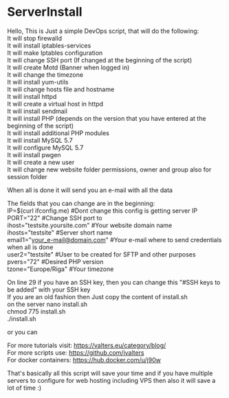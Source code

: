 # ServerInstall<br>
Hello, This is Just a simple DevOps script, that will do the following:<br>
It will stop firewalld<br>
It will install iptables-services<br>
It will make Iptables configuration<br>
It will change SSH port (If changed at the beginning of the script)<br>
It will create Motd (Banner when logged in)<br>
It will change the timezone<br>
It will install yum-utils<br>
It will change hosts file and hostname<br>
It will install httpd<br>
It will create a virtual host in httpd<br>
It will install sendmail<br>
It will install PHP (depends on the version that you have entered at the beginning of the script) <br>
It will install additional PHP modules<br>
It will install MySQL 5.7<br>
It will configure MySQL 5.7<br>
It will install pwgen<br>
It will create a new user<br>
It will change new website folder permissions, owner and group also for session folder<br>

When all is done it will send you an e-mail with all the data

The fields that you can change are in the beginning:
<br>
IP=$(curl ifconfig.me) #Dont change this config is getting server IP<br>
PORT="22" #Change SSH port to<br>
ihost="testsite.yoursite.com" #Your website domain name<br>
ihosts="testsite" #Server short name<br>
email1="your_e-mail@domain.com" #Your e-mail where to send credentials when all is done<br>
user2="testsite" #User to be created for SFTP and other purposes<br>
pvers="72" #Desired PHP version<br>
tzone="Europe/Riga" #Your timezone<br>

On line 29 if you have an SSH key, then you can change this "#SSH keys to be added" with your SSH key
<br>
If you are an old fashion then Just copy the content of install.sh<br>
on the server nano install.sh<br>
chmod 775 install.sh<br>
./install.sh<br>

or you can <this will be updated part>
  
For more tutorials visit: https://valters.eu/category/blog/<br>
For more scripts use: https://github.com/jvalters<br>
For docker containers: https://hub.docker.com/u/j90w<br>


That's basically all this script will save your time and if you have multiple servers to configure for web hosting including VPS then also it will save a lot of time :)
